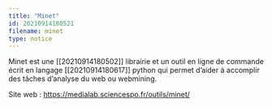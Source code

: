 ```yaml
---
title: "Minet"
id: 20210914180521
filename: minet
type: notice
---
```


Minet est une [[20210914180502]] librairie et un outil en ligne de commande écrit en langage [[20210914180617]] python qui permet d’aider à accomplir des tâches d’analyse du web ou webmining.

Site web : <https://medialab.sciencespo.fr/outils/minet/>

